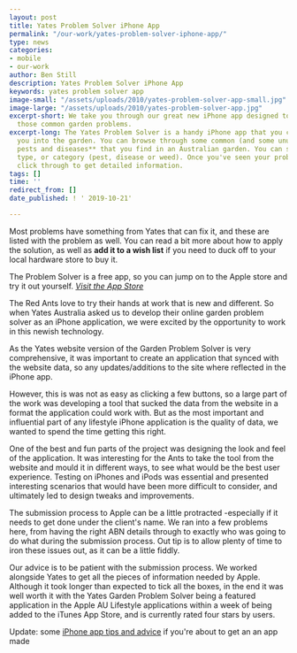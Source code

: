```yaml
---
layout: post
title: Yates Problem Solver iPhone App
permalink: "/our-work/yates-problem-solver-iphone-app/"
type: news
categories:
- mobile
- our-work
author: Ben Still
description: Yates Problem Solver iPhone App
keywords: yates problem solver app
image-small: "/assets/uploads/2010/yates-problem-solver-app-small.jpg"
image-large: "/assets/uploads/2010/yates-problem-solver-app.jpg"
excerpt-short: We take you through our great new iPhone app designed to help solve
  those common garden problems.
excerpt-long: The Yates Problem Solver is a handy iPhone app that you can take with
  you into the garden. You can browse through some common (and some unusual) **problems,
  pests and diseases** that you find in an Australian garden. You can search via plant
  type, or category (pest, disease or weed). Once you've seen your problem, you can
  click through to get detailed information.
tags: []
time: ''
redirect_from: []
date_published: ! ' 2019-10-21'

---
```

Most problems have something from Yates that can fix it, and these are listed with the problem as well. You can read a bit more about how to apply the solution, as well as **add it to a wish list** if you need to duck off to your local hardware store to buy it.

The Problem Solver is a free app, so you can jump on to the Apple store and try it out yourself. *[Visit the App Store](http://itunes.apple.com/au/app/yates-garden-problem-solver/id388924198?mt=8)*

The Red Ants love to try their hands at work that is new and different. So when Yates Australia asked us to develop their online garden problem solver as an iPhone application, we were excited by the opportunity to work in this newish technology.

As the Yates website version of the Garden Problem Solver is very comprehensive, it was important to create an application that synced with the website data, so any updates/additions to the site where reflected in the iPhone app.

However, this is was not as easy as clicking a few buttons, so a large part of the work was developing a tool that sucked the data from the website in a format the application could work with. But as the most important and influential part of any lifestyle iPhone application is the quality of data, we wanted to spend the time getting this right.

One of the best and fun parts of the project was designing the look and feel of the application. It was interesting for the Ants to take the tool from the website and mould it in different ways, to see what would be the best user experience. Testing on iPhones and iPods was essential and presented interesting scenarios that would have been more difficult to consider, and ultimately led to design tweaks and improvements.

The submission process to Apple can be a little protracted -especially if it needs to get done under the client's name. We ran into a few problems here, from having the right ABN details through to exactly who was going to do what during the submission process. Out tip is to allow plenty of time to iron these issues out, as it can be a little fiddly.

Our advice is to be patient with the submission process. We worked alongside Yates to get all the pieces of information needed by Apple. Although it took longer than expected to tick all the boxes, in the end it was well worth it with the Yates Garden Problem Solver being a featured application in the Apple AU Lifestyle applications within a week of being added to the iTunes App Store, and is currently rated four stars by users.

Update: some [iPhone app tips and advice](/mobile/id-like-an-iphone-app-ten-things-to-look-out-for/) if you're about to get an an app made